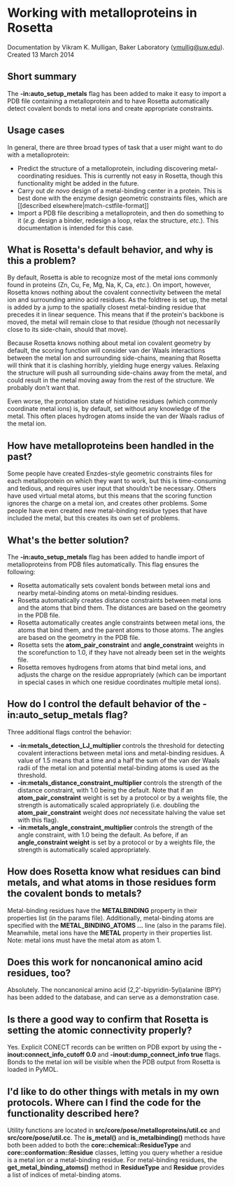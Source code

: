 # Working with metalloproteins in Rosetta
Documentation by Vikram K. Mulligan, Baker Laboratory (vmullig@uw.edu).  Created 13 March 2014

## Short summary
The **-in:auto_setup_metals** flag has been added to make it easy to import a PDB file containing a metalloprotein and to have Rosetta automatically detect covalent bonds to metal ions and create appropriate constraints.

## Usage cases
In general, there are three broad types of task that a user might want to do with a metalloprotein:
* Predict the structure of a metalloprotein, including discovering metal-coordinating residues.  This is currently not easy in Rosetta, though this functionality might be added in the future.
* Carry out _de novo_ design of a metal-binding center in a protein.  This is best done with the enzyme design geometric constraints files, which are [[described elsewhere|match-cstfile-format]]
* Import a PDB file describing a metalloprotein, and then do something to it (_e.g._ design a binder, redesign a loop, relax the structure, _etc._).  This documentation is intended for this case.

## What is Rosetta's default behavior, and why is this a problem?
By default, Rosetta is able to recognize most of the metal ions commonly found in proteins (Zn, Cu, Fe, Mg, Na, K, Ca, _etc._).  On import, however, Rosetta knows nothing about the covalent connectivity between the metal ion and surrounding amino acid residues.  As the foldtree is set up, the metal is added by a jump to the spatially closest metal-binding residue that precedes it in linear sequence.  This means that if the protein's backbone is moved, the metal will remain close to that residue (though not necessarily close to its side-chain, should that move).

Because Rosetta knows nothing about metal ion covalent geometry by default, the scoring function will consider van der Waals interactions between the metal ion and surrounding side-chains, meaning that Rosetta will think that it is clashing horribly, yielding huge energy values.  Relaxing the structure will push all surrounding side-chains away from the metal, and could result in the metal moving away from the rest of the structure.  We probably don't want that.

Even worse, the protonation state of histidine residues (which commonly coordinate metal ions) is, by default, set without any knowledge of the metal.  This often places hydrogen atoms inside the van der Waals radius of the metal ion.

## How have metalloproteins been handled in the past?

Some people have created Enzdes-style geometric constraints files for each metalloprotein on which they want to work, but this is time-consuming and tedious, and requires user input that shouldn't be necessary.  Others have used virtual metal atoms, but this means that the scoring function ignores the charge on a metal ion, and creates other problems.  Some people have even created new metal-binding residue types that have included the metal, but this creates its own set of problems.

## What's the better solution?

The **-in:auto_setup_metals** flag has been added to handle import of metalloproteins from PDB files automatically.  This flag ensures the following:
* Rosetta automatically sets covalent bonds between metal ions and nearby metal-binding atoms on metal-binding residues.
* Rosetta automatically creates distance constraints between metal ions and the atoms that bind them.  The distances are based on the geometry in the PDB file.
* Rosetta automatically creates angle constraints between metal ions, the atoms that bind them, and the parent atoms to those atoms.  The angles are based on the geometry in the PDB file.
* Rosetta sets the **atom_pair_constraint** and **angle_constraint** weights in the scorefunction to 1.0, if they have not already been set in the weights file.
* Rosetta removes hydrogens from atoms that bind metal ions, and adjusts the charge on the residue appropriately (which can be important in special cases in which one residue coordinates multiple metal ions).

## How do I control the default behavior of the **-in:auto_setup_metals** flag?

Three additional flags control the behavior:
* **-in:metals_detection_LJ_multiplier <value>** controls the threshold for detecting covalent interactions between metal ions and metal-binding residues.  A value of 1.5 means that a time and a half the sum of the van der Waals radii of the metal ion and potential metal-binding atoms is used as the threshold.
* **-in:metals_distance_constraint_multiplier <value>** controls the strength of the distance constraint, with 1.0 being the default.  Note that if an **atom_pair_constraint** weight is set by a protocol or by a weights file, the strength is automatically scaled appropriately (i.e. doubling the **atom_pair_constraint** weight does _not_ necessitate halving the value set with this flag).
* **-in:metals_angle_constraint_multiplier <value>** controls the strength of the angle constraint, with 1.0 being the default.  As before, if an **angle_constraint weight** is set by a protocol or by a weights file, the strength is automatically scaled appropriately.

## How does Rosetta know what residues can bind metals, and what atoms in those residues form the covalent bonds to metals?

Metal-binding residues have the **METALBINDING** property in their properties list (in the params file).  Additionally, metal-binding atoms are specified with the **METAL_BINDING_ATOMS <atomname1> <atomname2> ...** line (also in the params file).  Meanwhile, metal ions have the **METAL** property in their properties list.  Note: metal ions must have the metal atom as atom 1.

## Does this work for noncanonical amino acid residues, too?

Absolutely.  The noncanonical amino acid (2,2'-bipyridin-5yl)alanine (BPY) has been added to the database, and can serve as a demonstration case.

## Is there a good way to confirm that Rosetta is setting the atomic connectivity properly?

Yes.  Explicit CONECT records can be written on PDB export by using the **-inout:connect_info_cutoff 0.0** and **-inout:dump_connect_info true** flags.  Bonds to the metal ion will be visible when the PDB output from Rosetta is loaded in PyMOL.

## I'd like to do other things with metals in my own protocols.  Where can I find the code for the functionality described here?

Utility functions are located in **src/core/pose/metalloproteins/util.cc** and **src/core/pose/util.cc**.  The **is_metal()** and **is_metalbinding()** methods have both been added to both the **core::chemical::ResidueType** and **core::conformation::Residue** classes, letting you query whether a residue is a metal ion or a metal-binding residue.  For metal-binding residues, the **get_metal_binding_atoms()** method in **ResidueType** and **Residue** provides a list of indices of metal-binding atoms.